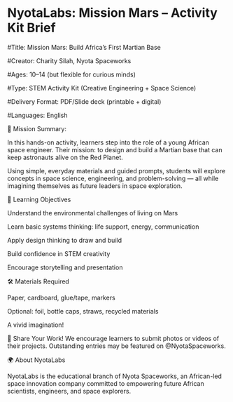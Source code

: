 # NyotaLabs: Mission Mars – Activity Kit Brief

#Title: Mission Mars: Build Africa’s First Martian Base

#Creator: Charity Silah, Nyota Spaceworks

#Ages: 10–14 (but flexible for curious minds)

#Type: STEM Activity Kit (Creative Engineering + Space Science)

#Delivery Format: PDF/Slide deck (printable + digital)

#Languages: English

🌌 Mission Summary:

In this hands-on activity, learners step into the role of a young African space engineer. Their mission: to design and build a Martian base that can keep astronauts alive on the Red Planet.


Using simple, everyday materials and guided prompts, students will explore concepts in space science, engineering, and problem-solving — all while imagining themselves as future leaders in space exploration.

🧪 Learning Objectives

Understand the environmental challenges of living on Mars

Learn basic systems thinking: life support, energy, communication

Apply design thinking to draw and build

Build confidence in STEM creativity

Encourage storytelling and presentation

🛠 Materials Required

Paper, cardboard, glue/tape, markers

Optional: foil, bottle caps, straws, recycled materials

A vivid imagination!

📩 Share Your Work!
We encourage learners to submit photos or videos of their projects. Outstanding entries may be featured on @NyotaSpaceworks.

🌍 About NyotaLabs

NyotaLabs is the educational branch of Nyota Spaceworks, an African-led space innovation company committed to empowering future African scientists, engineers, and space explorers.

